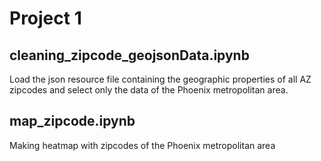 # Project 1

## cleaning_zipcode_geojsonData.ipynb
Load the json resource file containing the geographic properties of all AZ zipcodes and select only the data of the Phoenix metropolitan area.

## map_zipcode.ipynb
Making heatmap with zipcodes of the Phoenix metropolitan area

